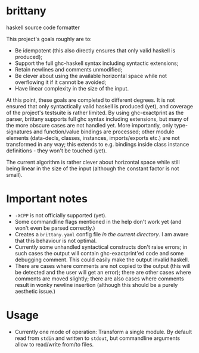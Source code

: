 # brittany
haskell source code formatter

This project's goals roughly are to:

- Be idempotent (this also directly ensures that only valid haskell is
  produced);
- Support the full ghc-haskell syntax including syntactic extensions;
- Retain newlines and comments unmodified;
- Be clever about using the available horizontal space while not overflowing
  it if it cannot be avoided;
- Have linear complexity in the size of the input.

At this point, these goals are completed to different degrees. It is not
ensured that only syntactically valid haskell is produced (yet), and coverage
of the project's testsuite is rather limited. By using ghc-exactprint as the
parser, brittany supports full ghc syntax including extensions, but many of the
more obscure cases are not handled yet. More importantly, only type-signatures
and function/value bindings are processed; other module elements (data-decls,
classes, instances, imports/exports etc.) are not
transformed in any way; this extends to e.g. bindings inside class instance
definitions - they won't be touched (yet).

The current algorithm is rather clever about horizontal space while still being
linear in the size of the input (although the constant factor is not small).

# Important notes

- `-XCPP` is not officially supported (yet).
- Some commandline flags mentioned in the help don't work yet (and won't even
  be parsed correctly.)
- Creates a `brittany.yaml` config file _in the current directory_. I am aware
  that this behaviour is not optimal.
- Currently some unhandled syntactical constructs don't raise errors; in such
  cases the output will contain ghc-exactprint'ed code and some debugging
  comment. This could easily make the output invalid haskell.
- There are cases where comments are not copied to the output (this will
  be detected and the user will get an error); there are other cases where
  comments are moved slightly; there are also cases where comments result in
  wonky newline insertion (although this should be a purely aesthetic issue.)

# Usage

- Currently one mode of operation: Transform a single module. By default read
  from `stdin` and written to `stdout`, but commandline arguments allow to
  read/write from/to files.
